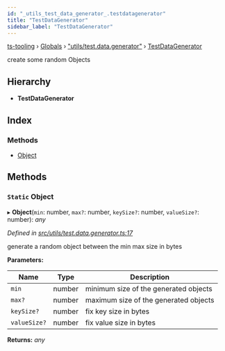 ```yaml
---
id: "_utils_test_data_generator_.testdatagenerator"
title: "TestDataGenerator"
sidebar_label: "TestDataGenerator"
---
```


[ts-tooling](../index.md) › [Globals](../globals.md) › ["utils/test.data.generator"](../modules/_utils_test_data_generator_.md) › [TestDataGenerator](_utils_test_data_generator_.testdatagenerator.md)

create some random Objects

## Hierarchy

* **TestDataGenerator**

## Index

### Methods

* [Object](_utils_test_data_generator_.testdatagenerator.md#static-object)

## Methods

### `Static` Object

▸ **Object**(`min`: number, `max?`: number, `keySize?`: number, `valueSize?`: number): *any*

*Defined in [src/utils/test.data.generator.ts:17](https://github.com/nodejayes/ts-tooling/blob/ad92cc8/src/utils/test.data.generator.ts#L17)*

generate a random object between the min max size in bytes

**Parameters:**

Name | Type | Description |
------ | ------ | ------ |
`min` | number | minimum size of the generated objects |
`max?` | number | maximum size of the generated objects |
`keySize?` | number | fix key size in bytes |
`valueSize?` | number | fix value size in bytes  |

**Returns:** *any*
